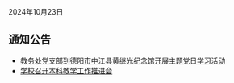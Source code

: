 2024年10月23日

## 通知公告
- [教务处党支部到德阳市中江县黄继光纪念馆开展主题党日学习活动](https://jwc.cuit.edu.cn/info/1161/3040.htm)
- [学校召开本科教学工作推进会](https://jwc.cuit.edu.cn/info/1161/3041.htm)

